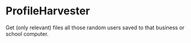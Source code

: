 # ProfileHarvester
Get (only relevant) files all those random users saved to that business or school computer.
